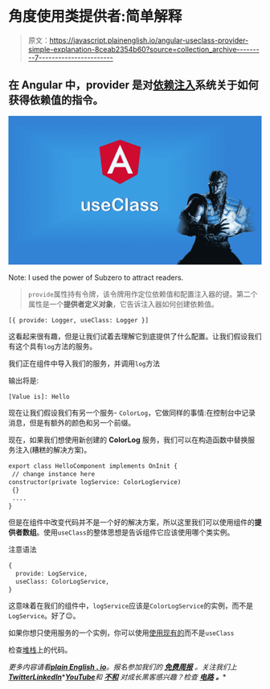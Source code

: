 # 角度使用类提供者:简单解释

> 原文：<https://javascript.plainenglish.io/angular-useclass-provider-simple-explanation-8ceab2354b60?source=collection_archive---------7----------------------->

## 在 Angular 中，provider 是对[依赖注入](https://angular.io/guide/dependency-injection)系统关于如何获得依赖值的指令。

![](img/86d27380f885d4aaf07b3ab45e6a5bb4.png)

Note: I used the power of Subzero to attract readers.

> `provide`属性持有令牌，该令牌用作定位依赖值和配置注入器的键。第二个属性是一个**提供者定义对象**，它告诉注入器如何创建依赖值。

```
[{ provide: Logger, useClass: Logger }]
```

这看起来很有趣，但是让我们试着去理解它到底提供了什么配置。让我们假设我们有这个具有`log`方法的服务。

我们正在组件中导入我们的服务，并调用`log`方法

输出将是:

```
[Value is]: Hello
```

现在让我们假设我们有另一个服务- `ColorLog`，它做同样的事情:在控制台中记录消息，但是有额外的颜色和另一个前缀。

现在，如果我们想使用新创建的 **ColorLog** 服务，我们可以在构造函数中替换服务注入(糟糕的解决方案)。

```
export class HelloComponent implements OnInit {
 // change instance here
constructor(private logService: ColorLogService)
 {}
 .... 
}
```

但是在组件中改变代码并不是一个好的解决方案，所以这里我们可以使用组件的**提供者数组**。使用`useClass`的整体思想是告诉组件它应该使用哪个类实例。

注意语法

```
{
  provide: LogService,
  useClass: ColorLogService,
}
```

这意味着在我们的组件中，`logService`应该是`ColorLogService`的实例，而不是`LogService`。好了😉。

如果你想只使用服务的一个实例，你可以使用[使用现有的](https://angular.io/guide/dependency-injection-providers#alias-providers-useexisting)而不是`useClass`

检查[堆栈](https://stackblitz.com/edit/a-angular-useclass?devToolsHeight=33&file=src/app/hello.component.ts)上的代码。

*更多内容请看*[***plain English . io***](https://plainenglish.io/)*。报名参加我们的* [***免费周报***](http://newsletter.plainenglish.io/) *。关注我们上*[***Twitter***](https://twitter.com/inPlainEngHQ)[***LinkedIn***](https://www.linkedin.com/company/inplainenglish/)*[***YouTube***](https://www.youtube.com/channel/UCtipWUghju290NWcn8jhyAw)**和* [***不和***](https://discord.gg/GtDtUAvyhW) *对成长黑客感兴趣？检查* [***电路***](https://circuit.ooo/) ***。*****